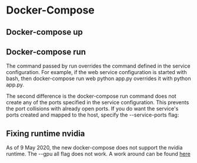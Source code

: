 # Docker-Compose
## Docker-compose up

## Docker-compose run
The command passed by run overrides the command defined in the service configuration.
For example, if the web service configuration is started with bash, then docker-compose run web python app.py overrides it with python app.py.

The second difference is the docker-compose run command does not create any of the ports specified in the service configuration.
This prevents the port collisions with already open ports. If you do want the service's ports created and mapped to the host, specify the --service-ports flag:

## Fixing runtime nvidia
As of 9 May 2020, the new docker-compose does not support the nvidia runtime. The --gpu all flag does not work.
A work around can be found [here](https://github.com/NVIDIA/nvidia-container-runtime#docker-engine-setup)